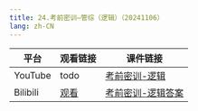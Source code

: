 ```yaml
---
title: 24.考前密训—管综（逻辑）（20241106）
lang: zh-CN
---
```



| 平台       | 观看链接                                                                                                                               | 课件链接                                                                                                                                                       |
|----------|------------------------------------------------------------------------------------------------------------------------------------|------------------------------------------------------------------------------------------------------------------------------------------------------------|
| YouTube  | todo                                                                                                                               | [考前密训-逻辑](../../public/logic/%E9%80%BB%E8%BE%91-%E6%AD%A3%E5%BC%8F%E8%AF%BE/pdf/%E8%80%83%E5%89%8D%E5%AF%86%E8%AE%AD-%E9%80%BB%E8%BE%91%20-%20sc.pdf)      |
| Bilibili | [观看](https://www.bilibili.com/video/BV1LykKYxEPg?spm_id_from=333.788.videopod.sections&vd_source=752f1f454ebffd32e5dbe02742c48dab) | [考前密训-逻辑答案](../../public/logic/%E9%80%BB%E8%BE%91-%E6%AD%A3%E5%BC%8F%E8%AF%BE/pdf/%E8%80%83%E5%89%8D%E5%AF%86%E8%AE%AD-%E9%80%BB%E8%BE%91%20-%20scda.pdf)  |





